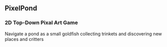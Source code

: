 ## PixelPond

### 2D Top-Down Pixal Art Game 

Navigate a pond as a small goldfish collecting trinkets and discovering new places and critters

